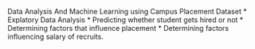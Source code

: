 Data Analysis And Machine Learning using Campus Placement Dataset
    * Explatory Data Analysis
    * Predicting whether student gets hired or not 
    * Determining factors that influence placement
    * Determining factors influencing salary of recruits.    

